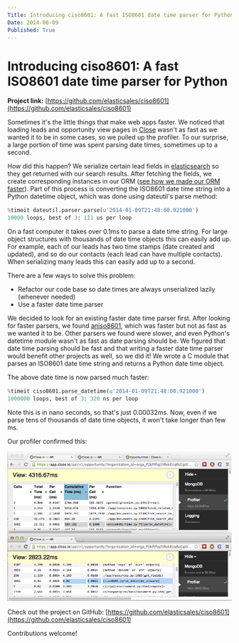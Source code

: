 ```yaml
---
Title: Introducing ciso8601: A fast ISO8601 date time parser for Python
Date: 2014-06-09
Published: True
---
```


Introducing ciso8601: A fast ISO8601 date time parser for Python
================================================================

**Project link:** [https://github.com/elasticsales/ciso8601](https://github.com/elasticsales/ciso8601)

Sometimes it's the little things that make web apps faster. We noticed that loading leads and opportunity view pages in [Close](http://close.com/) wasn't as fast as we wanted it to be in some cases, so we pulled up the profiler. To our surprise, a large portion of time was spent parsing date times, sometimes up to a second.

How did this happen? We serialize certain lead fields in [elasticsearch](http://elasticsearch.org/) so they get returned with our search results. After fetching the fields, we create corresponding instances in our ORM ([see how we made our ORM faster](https://hack.close.com/posts/mongomallard)). Part of this process is converting the ISO8601 date time string into a Python datetime object, which was done using dateutil's parse method:

```python
%timeit dateutil.parser.parse(u'2014-01-09T21:48:00.921000')
10000 loops, best of 3: 111 us per loop
```

On a fast computer it takes over 0.1ms to parse a date time string. For large object structures with thousands of date time objects this can easily add up. For example, each of our leads has two time stamps (date created and updated), and so do our contacts (each lead can have multiple contacts). When serializing many leads this can easily add up to a second.

There are a few ways to solve this problem:

* Refactor our code base so date times are always unserialized lazily (whenever needed)
* Use a faster date time parser

We decided to look for an existing faster date time parser first. After looking for faster parsers, we found [aniso8601](https://bitbucket.org/nielsenb/aniso8601), which was faster but not as fast as we wanted it to be. Other parsers we found were slower, and even Python's datetime module wasn't as fast as date parsing should be. We figured that date time parsing should be fast and that writing a faster date time parser would benefit other projects as well, so we did it! We wrote a C module that parses an ISO8601 date time string and returns a Python date time object.

The above date time is now parsed much faster:

```python
%timeit ciso8601.parse_datetime(u'2014-01-09T21:48:00.921000')
1000000 loops, best of 3: 320 ns per loop
```

Note this is in nano seconds, so that's just 0.00032ms. Now, even if we parse tens of thousands of date time objects, it won't take longer than few ms.

Our profiler confirmed this:

[![profiler](/static/ciso8601/profiler.png)](/static/ciso8601/profiler.png)

Check out the project on GitHub: [https://github.com/elasticsales/ciso8601](https://github.com/elasticsales/ciso8601)

Contributions welcome!
